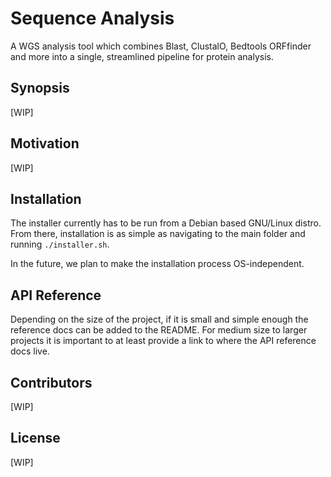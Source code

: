 # Sequence Analysis
A WGS analysis tool which combines Blast, ClustalO, Bedtools ORFfinder and more into a single, streamlined pipeline for protein analysis. 


## Synopsis
[WIP]

## Motivation
[WIP]
## Installation
The installer currently has to be run from a Debian based GNU/Linux distro. From there, 
installation is as simple as navigating to the main folder and running ```./installer.sh```.

In the future, we plan to make the installation process OS-independent.

## API Reference

Depending on the size of the project, if it is small and simple enough the reference docs can be added to the README. For medium size to larger projects it is important to at least provide a link to where the API reference docs live.

## Contributors
[WIP]

## License
[WIP]
